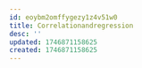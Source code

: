 ```yaml
---
id: eoybm2omffygezy1z4v51w0
title: Correlationandregression
desc: ''
updated: 1746871158625
created: 1746871158625
---
```

